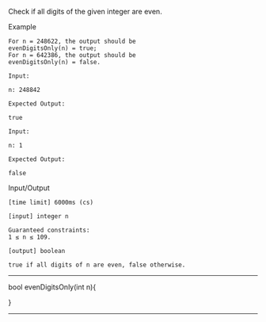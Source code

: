 Check if all digits of the given integer are even.

Example

    For n = 248622, the output should be
    evenDigitsOnly(n) = true;
    For n = 642386, the output should be
    evenDigitsOnly(n) = false.

    Input:

    n: 248842

    Expected Output:

    true

    Input:

    n: 1

    Expected Output:

    false

Input/Output

    [time limit] 6000ms (cs)

    [input] integer n

    Guaranteed constraints:
    1 ≤ n ≤ 109.

    [output] boolean

    true if all digits of n are even, false otherwise.

********************************************************

bool evenDigitsOnly(int n){


}
********************************************************
